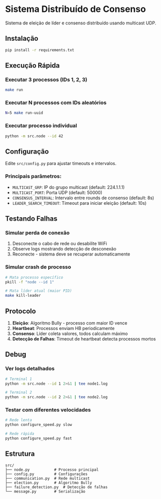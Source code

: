 # Sistema Distribuído de Consenso

Sistema de eleição de líder e consenso distribuído usando multicast UDP.

## Instalação

```bash
pip install -r requirements.txt
```

## Execução Rápida

### Executar 3 processos (IDs 1, 2, 3)
```bash
make run
```

### Executar N processos com IDs aleatórios
```bash
N=5 make run-uuid
```

### Executar processo individual
```bash
python -m src.node --id 42
```

## Configuração

Edite `src/config.py` para ajustar timeouts e intervalos.

### Principais parâmetros:
- `MULTICAST_GRP`: IP do grupo multicast (default: 224.1.1.1)
- `MULTICAST_PORT`: Porta UDP (default: 50000)
- `CONSENSUS_INTERVAL`: Intervalo entre rounds de consenso (default: 8s)
- `LEADER_SEARCH_TIMEOUT`: Timeout para iniciar eleição (default: 10s)

## Testando Falhas

### Simular perda de conexão
1. Desconecte o cabo de rede ou desabilite WiFi
2. Observe logs mostrando detecção de desconexão
3. Reconecte - sistema deve se recuperar automaticamente

### Simular crash de processo
```bash
# Mata processo específico
pkill -f "node --id 1"

# Mata líder atual (maior PID)
make kill-leader
```

## Protocolo

1. **Eleição**: Algoritmo Bully - processo com maior ID vence
2. **Heartbeat**: Processos enviam HB periodicamente
3. **Consenso**: Líder coleta valores, todos calculam máximo
4. **Detecção de Falhas**: Timeout de heartbeat detecta processos mortos

## Debug

### Ver logs detalhados
```bash
# Terminal 1
python -m src.node --id 1 2>&1 | tee node1.log

# Terminal 2
python -m src.node --id 2 2>&1 | tee node2.log
```

### Testar com diferentes velocidades
```bash
# Rede lenta
python configure_speed.py slow

# Rede rápida
python configure_speed.py fast
```

## Estrutura

```
src/
├── node.py           # Processo principal
├── config.py         # Configurações
├── communication.py  # Rede multicast
├── election.py       # Algoritmo Bully
├── failure_detection.py  # Detecção de falhas
└── message.py        # Serialização
```
